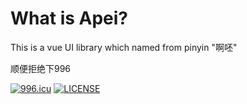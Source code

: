 # What is Apei?
This is a vue UI library which named from pinyin "啊呸"

顺便拒绝下996

[![996.icu](https://img.shields.io/badge/link-996.icu-red.svg)](https://996.icu)
[![LICENSE](https://img.shields.io/badge/license-Anti%20996-blue.svg)](https://github.com/996icu/996.ICU/blob/master/LICENSE)